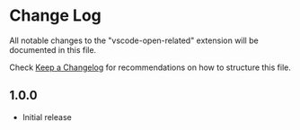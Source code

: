 # Change Log

All notable changes to the "vscode-open-related" extension will be documented in this file.

Check [Keep a Changelog](http://keepachangelog.com/) for recommendations on how to structure this file.

## 1.0.0

- Initial release

